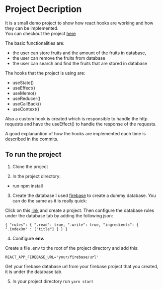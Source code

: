 # Project Decription

It is a small demo project to show how react hooks are working and how they can be implemented.<br/>
You can checkout the project [here](https://www.stellaloizou.eu/react-hooks-sample/)

The basic functionalities are:
- the user can store fruits and the amount of the fruits in database, 
- the user can remove the fruits from database
- the user can search and find the fruits that are stored in database

The hooks that the project is using are:
- useState()
- useEffect()
- useMemo()
- useReducer()
- useCallBack()
- useContext()

Also a custom hook is created which is responsible to handle the http requests and have the useEffect() to handle the response of the requests.

A good explanantion of how the hooks are implemented each time is described in the commits.

## To run the project

1. Clone the project 

2. In the project directory:
  - run npm install


3. Create the database
 I used [firebase](https://firebase.google.com/?gclid=EAIaIQobChMIpNfBiZqd6QIVlO7tCh3_xQDlEAAYASAAEgImxfD_BwE) to create a dummy database. You can do the same as it is really quick:
 
 Click on this [link](https://firebase.google.com/?gclid=EAIaIQobChMIpNfBiZqd6QIVlO7tCh3_xQDlEAAYASAAEgImxfD_BwE) and create a project. Then configure the database rules under the database tab by adding the following json:
 
 `{
  "rules": {
    ".read": true,
    ".write": true,
      "ingredients": {
	".indexOn" : ["title"]
	}
  }
}`

4. Conifigure **env.**
 
 Create a file .env to the root of the project directory and add this:
 
 `REACT_APP_FIREBASE_URL='your/firebase/url'`
 
 Get your firebase database url from your firebase project that you created, it is under the database tab.
 
5. In your project directory run `yarn start`

